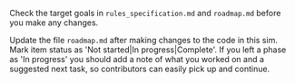 Check the target goals in `rules_specification.md` and `roadmap.md` before you make any changes.

Update the file `roadmap.md` after making changes to the code in this sim. Mark item status as 'Not started|In progress|Complete'. If you left a phase as 'In progress' you should add a note of what you worked on and a suggested next task, so contributors can easily pick up and continue.
